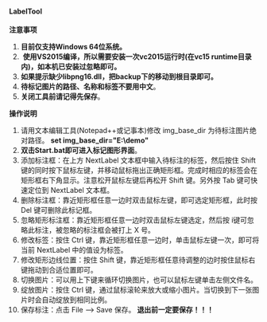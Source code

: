 ﻿#### LabelTool
**注意事项** 
1.  **目前仅支持Windows 64位系统。**
2.  **使用VS2015编译，所以需要安装一次vc2015运行时(在vc15 runtime目录内)，如本机已安装过忽略即可。**
3.  **如果提示缺少libpng16.dll，把backup下的移动到根目录即可。**
4.  **待标记图片的路径、名称和标签不要用中文**。
5.  **关闭工具前请记得先保存**。
 
**操作说明** 
1. 请用文本编辑工具(Notepad++或记事本)修改 img_base_dir 为待标注图片绝对路径。
**set img_base_dir="E:\demo"**
2. **双击Start.bat即可进入标记图形界面**。
3. 添加标注框：在上方 NextLabel 文本框中输入待标注的标签，然后按住 Shift 键的同时按下鼠标左键，并移动鼠标拖出正确矩形框。完成时相应的标签会在矩形框右下角显示。注意松开鼠标左键后再松开 Shift 键。另外按 Tab 键可快速定位到 NextLabel 文本框。
4. 删除标注框：靠近矩形框任意一边时双击鼠标左键，即可选定矩形框，此时按 Del 键可删除此标记框。
5. 忽略矩形标注框：靠近矩形框任意一边时双击鼠标左键选定，然后按 i键可忽略此标注，被忽略的标注框会被打上 X 号。
6. 修改标签：按住 Ctrl 键，靠近矩形框任意一边时，单击鼠标左键一次，即可将当前 NextLabel 中的值设为标签。
7. 修改矩形边线位置：按住 Shift 键，靠近矩形框任意待调整的边时按住鼠标右键拖动到合适位置即可。
8. 切换图片：可以用上下键来循环切换图片，也可以鼠标左键单击左侧文件名。
9. 绽放图片：按住 Ctrl 键，通过鼠标滚轮来放大或缩小图片。当切换到下一张图片时会自动绽放到相同比例。
10. 保存标注：点击 File --> Save 保存。
 **退出前一定要保存！！！**

 




  
